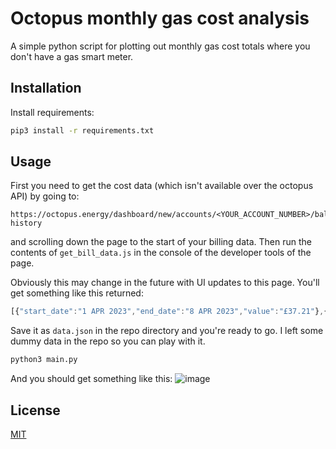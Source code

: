 # Octopus monthly gas cost analysis

A simple python script for plotting out monthly gas cost totals where you don't have a gas smart meter.



## Installation

Install requirements:

```bash
pip3 install -r requirements.txt
```

## Usage

First you need to get the cost data (which isn't available over the octopus API) by going to:

```
https://octopus.energy/dashboard/new/accounts/<YOUR_ACCOUNT_NUMBER>/balance-history
```
and scrolling down the page to the start of your billing data. Then run the contents of `get_bill_data.js` in the console of the developer tools of the page.

Obviously this may change in the future with UI updates to this page. You'll get something like this returned:

```javascript
[{"start_date":"1 APR 2023","end_date":"8 APR 2023","value":"£37.21"},{"start_date":"30 MAR 2023","end_date":"31 MAR 2023","value":"£10.09"}...]
```

Save it as `data.json` in the repo directory and you're ready to go. I left some dummy data in the repo so you can play with it.

```bash
python3 main.py
```

And you should get something like this:
![image](https://user-images.githubusercontent.com/22344951/231886641-0e0d4df2-3c4f-4217-a049-67018dd8466e.png)


## License

[MIT](https://choosealicense.com/licenses/mit/)
